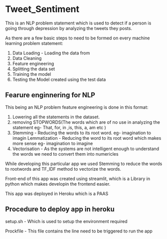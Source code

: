 # Tweet_Sentiment
This is an NLP problem statement which is used to detect if a person is going through depression by analyzing the tweets they posts.


As there are a few basic steps to need to be formed on every machine learning problem statement:
 1. Data Loading - Loading the data from
 2. Data Cleaning
 3. Feature engineering
 4. Splitting the data set
 5. Training the model
 6. Testing the Model created using the test data
 
 
 ## Fearure enginnering for NLP 
This being an NLP problem feature engineering is done in this format:
 1. Lowering all the statements in the dataset.
 2. removing STOPWORDS(The words which are of no use in analyzing the statement eg- That, for, in ,is, this, a, am etc )
 3. Stemming  - Reducing the words to its root word. eg- imagination to imagin
    Lemmatization - Reducing the word to its root word which makes more sense eg- imagination to imagine
 4. Vectorisation - As the systems are not intelligent enough to understand the words we need to convert them into numericles
 
While developing this particular app we used Stemming to reduce the words to rootwords and TF_IDF method to vectorize the words.

Front-end of this app was created using streamlit, which is a Library in python which makes developin the frontend easier.

This app was deployed in Heroku which is a PAAS

## Procedure to deploy app in heroku

setup.sh - Which is used to setup the environment required

Prockfile - This file contains the line need to be triggered to run the app
